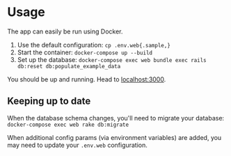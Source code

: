 # Usage

The app can easily be run using Docker.

1) Use the default configuration: `cp .env.web{.sample,}`
2) Start the container: `docker-compose up --build`
3) Set up the database: `docker-compose exec web bundle exec rails db:reset db:populate_example_data`

You should be up and running. Head to [localhost:3000](http://localhost:3000/).




## Keeping up to date

When the database schema changes, you'll need to migrate your database: `docker-compose exec web rake db:migrate`

When additional config params (via environment variables) are added, you may need to update your `.env.web` configuration.